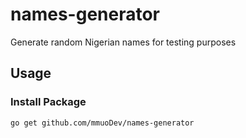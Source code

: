 # names-generator
Generate random Nigerian names for testing purposes
## Usage

### Install Package

```bash
go get github.com/mmuoDev/names-generator
```
